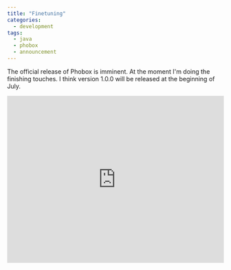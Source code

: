 ```yaml
---
title: "Finetuning"
categories:
  - development
tags:
  - java
  - phobox
  - announcement
---
```


The official release of Phobox is imminent. 
At the moment I'm doing the finishing touches. 
I think version 1.0.0 will be released at the beginning of July.

<div style="width:100%;height:0;padding-bottom:77%;position:relative;"><iframe src="https://giphy.com/embed/xT5LMSLNigNEsIDUre" width="100%" height="100%" style="position:absolute" frameBorder="0" class="giphy-embed" allowFullScreen></iframe></div><p><a href="https://giphy.com/gifs/season-3-the-simpsons-3x15-xT5LMSLNigNEsIDUre"></a></p>
